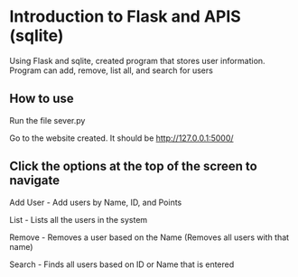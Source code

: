 
# Introduction to Flask and APIS (sqlite)

Using Flask and sqlite, created program that stores user information. Program can add, remove, list all, and search for users




## How to use

Run the file sever.py

Go to the website created. It should be http://127.0.0.1:5000/

## Click the options at the top of the screen to navigate

Add User - Add users by Name, ID, and Points

List - Lists all the users in the system

Remove - Removes a user based on the Name (Removes all users with that name)

Search - Finds all users based on ID or Name that is entered

